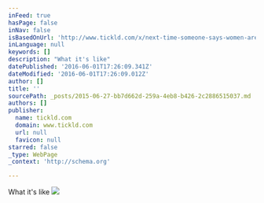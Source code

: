 ```yaml
---
inFeed: true
hasPage: false
inNav: false
isBasedOnUrl: 'http://www.tickld.com/x/next-time-someone-says-women-arent-victims-of-harassment-show-them'
inLanguage: null
keywords: []
description: "What it's like"
datePublished: '2016-06-01T17:26:09.341Z'
dateModified: '2016-06-01T17:26:09.012Z'
author: []
title: ''
sourcePath: _posts/2015-06-27-bb7d662d-259a-4eb8-b426-2c2886515037.md
authors: []
publisher:
  name: tickld.com
  domain: www.tickld.com
  url: null
  favicon: null
starred: false
_type: WebPage
_context: 'http://schema.org'

---
```

What it's like
![](https://the-grid-user-content.s3-us-west-2.amazonaws.com/38fffd00-6860-4acf-b625-ae29096427cd.jpg)